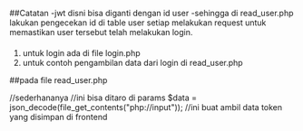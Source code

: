 ##Catatan
-jwt disni bisa diganti dengan id user
-sehingga di read_user.php lakukan pengecekan id di table user setiap melakukan request
untuk memastikan user tersebut telah melakukan login.
####


1. untuk login ada di file login.php
2. untuk contoh pengambilan data dari login di read_user.php

##pada file read_user.php

//sederhananya
//ini bisa ditaro di params
$data = json_decode(file_get_contents("php://input")); //ini buat ambil data token yang disimpan di frontend

